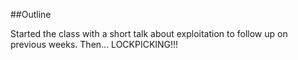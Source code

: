##Outline

Started the class with a short talk about exploitation to follow up on previous weeks.
Then...
LOCKPICKING!!!
